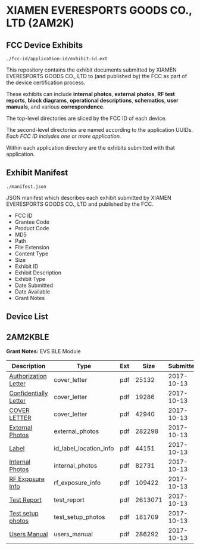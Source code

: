 # XIAMEN EVERESPORTS GOODS CO., LTD (2AM2K)
## FCC Device Exhibits

```
./fcc-id/application-id/exhibit-id.ext
```

This repository contains the exhibit documents submitted by XIAMEN EVERESPORTS GOODS CO., LTD to (and published by) the FCC as part of the device certification process.

These exhibits can include **internal photos**, **external photos**, **RF test reports**, **block diagrams**, **operational descriptions**, **schematics**, **user manuals**, and various **correspondence**.

The top-level directories are sliced by the FCC ID of each device.

The second-level directories are named according to the application UUIDs. *Each FCC ID includes one or more application.*

Within each application directory are the exhibits submitted with that application. 

## Exhibit Manifest

```
./manifest.json
```

JSON manifest which describes each exhibit submitted by XIAMEN EVERESPORTS GOODS CO., LTD and published by the FCC.

- FCC ID
- Grantee Code
- Product Code
- MD5
- Path
- File Extension
- Content Type
- Size
- Exhibit ID
- Exhibit Description
- Exhibit Type
- Date Submitted
- Date Available
- Grant Notes

## Device List
## 2AM2KBLE
**Grant Notes:** EVS BLE Module

| Description | Type | Ext | Size | Submitted | Available |
| ----------- | ---- | --- | ---- | --------- | --------- |
| [Authorization Letter](2AM2KBLE/5d415df61a0e8e84798a5b95e8c9d209/3603869.pdf) | cover_letter | pdf | 25132 | 2017-10-13 | 2017-10-13 |
| [Confidentially Letter](2AM2KBLE/5d415df61a0e8e84798a5b95e8c9d209/3603870.pdf) | cover_letter | pdf | 19286 | 2017-10-13 | 2017-10-13 |
| [COVER LETTER](2AM2KBLE/5d415df61a0e8e84798a5b95e8c9d209/3603879.pdf) | cover_letter | pdf | 42940 | 2017-10-13 | 2017-10-13 |
| [External Photos](2AM2KBLE/5d415df61a0e8e84798a5b95e8c9d209/3603873.pdf) | external_photos | pdf | 282298 | 2017-10-13 | 2017-10-13 |
| [Label](2AM2KBLE/5d415df61a0e8e84798a5b95e8c9d209/3603871.pdf) | id_label_location_info | pdf | 44151 | 2017-10-13 | 2017-10-13 |
| [Internal Photos](2AM2KBLE/5d415df61a0e8e84798a5b95e8c9d209/3603874.pdf) | internal_photos | pdf | 82731 | 2017-10-13 | 2017-10-13 |
| [RF Exposure Info](2AM2KBLE/5d415df61a0e8e84798a5b95e8c9d209/3603880.pdf) | rf_exposure_info | pdf | 109422 | 2017-10-13 | 2017-10-13 |
| [Test Report](2AM2KBLE/5d415df61a0e8e84798a5b95e8c9d209/3603881.pdf) | test_report | pdf | 2613071 | 2017-10-13 | 2017-10-13 |
| [Test setup photos](2AM2KBLE/5d415df61a0e8e84798a5b95e8c9d209/3603875.pdf) | test_setup_photos | pdf | 181709 | 2017-10-13 | 2017-10-13 |
| [Users Manual](2AM2KBLE/5d415df61a0e8e84798a5b95e8c9d209/3603872.pdf) | users_manual | pdf | 286292 | 2017-10-13 | 2017-10-13 |
